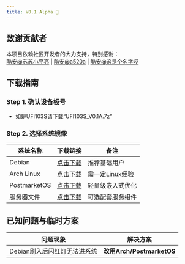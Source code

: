 ```yaml
---
title: V0.1 Alpha 🥳
---
```

## 致谢贡献者
本项目依赖社区开发者的大力支持，特别感谢：  
[酷安@苏苏小亮亮](酷安主页链接) | [酷安@a520a](酷安主页链接) | [酷安@这是个名字哎](酷安主页链接)  

## 下载指南

### Step 1. 确认设备板号
- 如是UFI103S请下载“UFI103S_V0.1A.7z”

### Step 2. 选择系统镜像
| 系统名称       | 下载链接                            | 备注                   |
|----------------|-----------------------------------|-----------------------|
| Debian         | [点击下载](替换实际链接)            | 推荐基础用户           |
| Arch Linux     | [点击下载](替换实际链接)            | 需一定Linux经验        |
| PostmarketOS   | [点击下载](替换实际链接)            | 轻量级嵌入式优化       |
| 服务器文件     | [点击下载](替换实际链接)            | 可选配套服务组件       |

## 已知问题与临时方案
| 问题现象                  | 解决方案                     |
|---------------------------|----------------------------|
| Debian刷入后闪红灯无法进系统  | **改用Arch/PostmarketOS**  |
